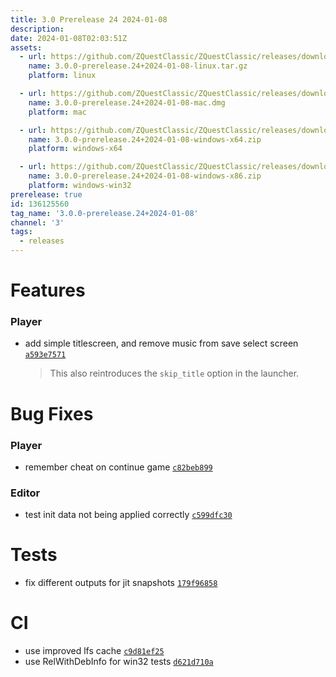 ```yaml
---
title: 3.0 Prerelease 24 2024-01-08
description: 
date: 2024-01-08T02:03:51Z
assets: 
  - url: https://github.com/ZQuestClassic/ZQuestClassic/releases/download/3.0.0-prerelease.24%2B2024-01-08/3.0.0-prerelease.24%2B2024-01-08-linux.tar.gz
    name: 3.0.0-prerelease.24+2024-01-08-linux.tar.gz
    platform: linux

  - url: https://github.com/ZQuestClassic/ZQuestClassic/releases/download/3.0.0-prerelease.24%2B2024-01-08/3.0.0-prerelease.24%2B2024-01-08-mac.dmg
    name: 3.0.0-prerelease.24+2024-01-08-mac.dmg
    platform: mac

  - url: https://github.com/ZQuestClassic/ZQuestClassic/releases/download/3.0.0-prerelease.24%2B2024-01-08/3.0.0-prerelease.24%2B2024-01-08-windows-x64.zip
    name: 3.0.0-prerelease.24+2024-01-08-windows-x64.zip
    platform: windows-x64

  - url: https://github.com/ZQuestClassic/ZQuestClassic/releases/download/3.0.0-prerelease.24%2B2024-01-08/3.0.0-prerelease.24%2B2024-01-08-windows-x86.zip
    name: 3.0.0-prerelease.24+2024-01-08-windows-x86.zip
    platform: windows-win32
prerelease: true
id: 136125560
tag_name: '3.0.0-prerelease.24+2024-01-08'
channel: '3'
tags:
  - releases
---
```





# Features

### Player

- add simple titlescreen, and remove music from save select screen [`a593e7571`](https://github.com/ZQuestClassic/ZQuestClassic/commit/a593e75715a3c3ffd7f919c2fd53d7438dba622f)
   &nbsp;
   >This also reintroduces the `skip_title` option in the launcher. 
   >

# Bug Fixes

### Player

- remember cheat on continue game [`c82beb899`](https://github.com/ZQuestClassic/ZQuestClassic/commit/c82beb899067bfbeac9d5d9d0e8428679b8f90ea)

### Editor

- test init data not being applied correctly [`c599dfc30`](https://github.com/ZQuestClassic/ZQuestClassic/commit/c599dfc30d948228a5915e7c3b33f08b9489f90b)

# Tests

- fix different outputs for jit snapshots [`179f96858`](https://github.com/ZQuestClassic/ZQuestClassic/commit/179f968587366e58028d6d8377646e546b5e4e0f)

# CI

- use improved lfs cache [`c9d81ef25`](https://github.com/ZQuestClassic/ZQuestClassic/commit/c9d81ef25aff69de99de6892ada343fa5424c4fa)
- use RelWithDebInfo for win32 tests [`d621d710a`](https://github.com/ZQuestClassic/ZQuestClassic/commit/d621d710aedb7bddcb50f6f5cf41ddd1856a00ad)
